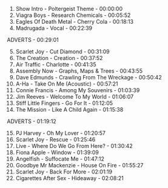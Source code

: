 01. Show Intro - Poltergeist Theme - 00:00:00
02. Viagra Boys - Research Chemicals - 00:05:52
03. Eagles Of Death Metal - Cherry Cola - 00:18:13
04. Madrugada - Vocal - 00:22:39

ADVERTS - 00:29:01

05. Scarlet Joy - Cut Diamond - 00:31:09
06. The Creation - Creation - 00:37:52
07. Air Traffic - Charlotte - 00:41:35
08. Assembly Now - Graphs, Maps & Trees - 00:43:55
09. Dave Edmunds - Crawling From The Wreckage - 00:50:42
10. A-Ha - Take On Me (Acoustic) - 00:57:21
11. Connie Francis - Among My Souvenirs - 01:03:39
12. Jim Reeves - Welcome To My World - 01:06:07
13. Stiff Little Fingers - Go For It - 01:12:05
14. The Mission - Like A Child Again - 01:15:38

ADVERTS - 01:19:12

15. PJ Harvey - Oh My Lover - 01:20:57
16. Scarlet Joy - Rescue - 01:25:46
17. Live - Where Do We Go From Here? - 01:30:42
18. Fiona Apple - Window - 01:39:09
19. Angelfish - Suffocate Me - 01:47:12
20. Goodbye Mr Mackenzie - House On Fire - 01:55:27
21. Scarlet Joy - Back For More - 02:01:19
22. Cigarettes After Sex - Hideaway - 02:08:21